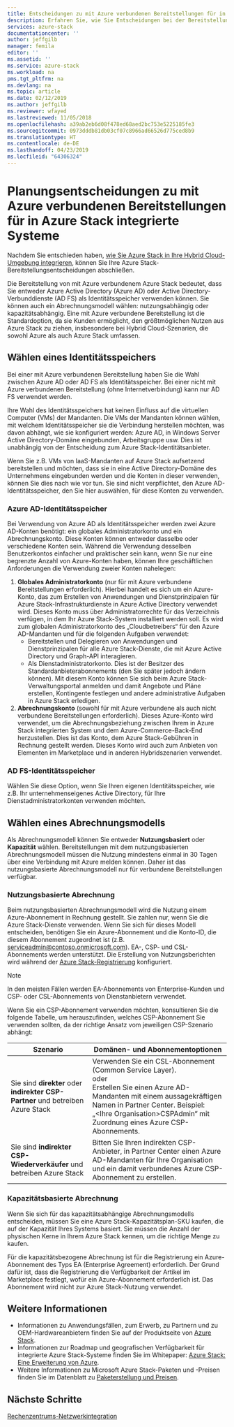 ```yaml
---
title: Entscheidungen zu mit Azure verbundenen Bereitstellungen für in Azure Stack integrierte Systeme | Microsoft-Dokumentation
description: Erfahren Sie, wie Sie Entscheidungen bei der Bereitstellungsplanung für mit Azure verbundene Azure Stack-Bereitstellungen mit mehreren Knoten treffen.
services: azure-stack
documentationcenter: ''
author: jeffgilb
manager: femila
editor: ''
ms.assetid: ''
ms.service: azure-stack
ms.workload: na
pms.tgt_pltfrm: na
ms.devlang: na
ms.topic: article
ms.date: 02/12/2019
ms.author: jeffgilb
ms.reviewer: wfayed
ms.lastreviewed: 11/05/2018
ms.openlocfilehash: a39ab2eb6d08f478ed68aed2bc753e5225185fe3
ms.sourcegitcommit: 0973dddb81db03cf07c8966ad66526d775ced8b9
ms.translationtype: HT
ms.contentlocale: de-DE
ms.lasthandoff: 04/23/2019
ms.locfileid: "64306324"
---
```

# <a name="azure-connected-deployment-planning-decisions-for-azure-stack-integrated-systems"></a>Planungsentscheidungen zu mit Azure verbundenen Bereitstellungen für in Azure Stack integrierte Systeme
Nachdem Sie entschieden haben, [wie Sie Azure Stack in Ihre Hybrid Cloud-Umgebung integrieren](azure-stack-connection-models.md), können Sie Ihre Azure Stack-Bereitstellungsentscheidungen abschließen.

Die Bereitstellung von mit Azure verbundenem Azure Stack bedeutet, dass Sie entweder Azure Active Directory (Azure AD) oder Active Directory-Verbunddienste (AD FS) als Identitätsspeicher verwenden können. Sie können auch ein Abrechnungsmodell wählen: nutzungsabhängig oder kapazitätsabhängig. Eine mit Azure verbundene Bereitstellung ist die Standardoption, da sie Kunden ermöglicht, den größtmöglichen Nutzen aus Azure Stack zu ziehen, insbesondere bei Hybrid Cloud-Szenarien, die sowohl Azure als auch Azure Stack umfassen. 

## <a name="choose-an-identity-store"></a>Wählen eines Identitätsspeichers
Bei einer mit Azure verbundenen Bereitstellung haben Sie die Wahl zwischen Azure AD oder AD FS als Identitätsspeicher. Bei einer nicht mit Azure verbundenen Bereitstellung (ohne Internetverbindung) kann nur AD FS verwendet werden.

Ihre Wahl des Identitätsspeichers hat keinen Einfluss auf die virtuellen Computer (VMs) der Mandanten. Die VMs der Mandanten können wählen, mit welchem Identitätsspeicher sie die Verbindung herstellen möchten, was davon abhängt, wie sie konfiguriert werden: Azure AD, in Windows Server Active Directory-Domäne eingebunden, Arbeitsgruppe usw. Dies ist unabhängig von der Entscheidung zum Azure Stack-Identitätsanbieter. 

Wenn Sie z.B. VMs von IaaS-Mandanten auf Azure Stack aufsetzend bereitstellen und möchten, dass sie in eine Active Directory-Domäne des Unternehmens eingebunden werden und die Konten in dieser verwenden, können Sie dies nach wie vor tun. Sie sind nicht verpflichtet, den Azure AD-Identitätsspeicher, den Sie hier auswählen, für diese Konten zu verwenden.

### <a name="azure-ad-identity-store"></a>Azure AD-Identitätsspeicher
Bei Verwendung von Azure AD als Identitätsspeicher werden zwei Azure AD-Konten benötigt: ein globales Administratorkonto und ein Abrechnungskonto. Diese Konten können entweder dasselbe oder verschiedene Konten sein. Während die Verwendung desselben Benutzerkontos einfacher und praktischer sein kann, wenn Sie nur eine begrenzte Anzahl von Azure-Konten haben, können Ihre geschäftlichen Anforderungen die Verwendung zweier Konten nahelegen:

1. **Globales Administratorkonto** (nur für mit Azure verbundene Bereitstellungen erforderlich). Hierbei handelt es sich um ein Azure-Konto, das zum Erstellen von Anwendungen und Dienstprinzipalen für Azure Stack-Infrastrukturdienste in Azure Active Directory verwendet wird. Dieses Konto muss über Administratorrechte für das Verzeichnis verfügen, in dem Ihr Azure Stack-System installiert werden soll. Es wird zum globalen Administratorkonto des „Cloudbetreibers“ für den Azure AD-Mandanten und für die folgenden Aufgaben verwendet: 
    - Bereitstellen und Delegieren von Anwendungen und Dienstprinzipalen für alle Azure Stack-Dienste, die mit Azure Active Directory und Graph-API interagieren. 
    - Als Dienstadministratorkonto. Dies ist der Besitzer des Standardanbieterabonnements (den Sie später jedoch ändern können). Mit diesem Konto können Sie sich beim Azure Stack-Verwaltungsportal anmelden und damit Angebote und Pläne erstellen, Kontingente festlegen und andere administrative Aufgaben in Azure Stack erledigen.
2. **Abrechnungskonto** (sowohl für mit Azure verbundene als auch nicht verbundene Bereitstellungen erforderlich). Dieses Azure-Konto wird verwendet, um die Abrechnungsbeziehung zwischen Ihrem in Azure Stack integrierten System und dem Azure-Commerce-Back-End herzustellen. Dies ist das Konto, dem Azure Stack-Gebühren in Rechnung gestellt werden. Dieses Konto wird auch zum Anbieten von Elementen im Marketplace und in anderen Hybridszenarien verwendet. 

### <a name="ad-fs-identity-store"></a>AD FS-Identitätsspeicher
Wählen Sie diese Option, wenn Sie Ihren eigenen Identitätsspeicher, wie z.B. Ihr unternehmenseigenes Active Directory, für Ihre Dienstadministratorkonten verwenden möchten.  

## <a name="choose-a-billing-model"></a>Wählen eines Abrechnungsmodells
Als Abrechnungsmodell können Sie entweder **Nutzungsbasiert** oder **Kapazität** wählen. Bereitstellungen mit dem nutzungsbasierten Abrechnungsmodell müssen die Nutzung mindestens einmal in 30 Tagen über eine Verbindung mit Azure melden können. Daher ist das nutzungsbasierte Abrechnungsmodell nur für verbundene Bereitstellungen verfügbar.  

### <a name="pay-as-you-use"></a>Nutzungsbasierte Abrechnung
Beim nutzungsbasierten Abrechnungsmodell wird die Nutzung einem Azure-Abonnement in Rechnung gestellt. Sie zahlen nur, wenn Sie die Azure Stack-Dienste verwenden. Wenn Sie sich für dieses Modell entscheiden, benötigen Sie ein Azure-Abonnement und die Konto-ID, die diesem Abonnement zugeordnet ist (z.B. serviceadmin@contoso.onmicrosoft.com). EA-, CSP- und CSL-Abonnements werden unterstützt. Die Erstellung von Nutzungsberichten wird während der [Azure Stack-Registrierung](azure-stack-registration.md) konfiguriert.

> [!NOTE]
> In den meisten Fällen werden EA-Abonnements von Enterprise-Kunden und CSP- oder CSL-Abonnements von Dienstanbietern verwendet.

Wenn Sie ein CSP-Abonnement verwenden möchten, konsultieren Sie die folgende Tabelle, um herauszufinden, welches CSP-Abonnement Sie verwenden sollten, da der richtige Ansatz vom jeweiligen CSP-Szenario abhängt:

|Szenario|Domänen- und Abonnementoptionen|
|-----|-----|
|Sie sind **direkter** oder **indirekter CSP-Partner** und betreiben Azure Stack|Verwenden Sie ein CSL-Abonnement (Common Service Layer).<br>     oder<br>Erstellen Sie einen Azure AD-Mandanten mit einem aussagekräftigen Namen in Partner Center. Beispiel: „&lt;Ihre Organisation>CSPAdmin“ mit Zuordnung eines Azure CSP-Abonnements.|
|Sie sind **indirekter CSP-Wiederverkäufer** und betreiben Azure Stack|Bitten Sie Ihren indirekten CSP-Anbieter, in Partner Center einen Azure AD-Mandanten für Ihre Organisation und ein damit verbundenes Azure CSP-Abonnement zu erstellen.|

### <a name="capacity-based-billing"></a>Kapazitätsbasierte Abrechnung
Wenn Sie sich für das kapazitätsabhängige Abrechnungsmodells entscheiden, müssen Sie eine Azure Stack-Kapazitätsplan-SKU kaufen, die auf der Kapazität Ihres Systems basiert. Sie müssen die Anzahl der physischen Kerne in Ihrem Azure Stack kennen, um die richtige Menge zu kaufen. 

Für die kapazitätsbezogene Abrechnung ist für die Registrierung ein Azure-Abonnement des Typs EA (Enterprise Agreement) erforderlich. Der Grund dafür ist, dass die Registrierung die Verfügbarkeit der Artikel im Marketplace festlegt, wofür ein Azure-Abonnement erforderlich ist. Das Abonnement wird nicht zur Azure Stack-Nutzung verwendet.

## <a name="learn-more"></a>Weitere Informationen
- Informationen zu Anwendungsfällen, zum Erwerb, zu Partnern und zu OEM-Hardwareanbietern finden Sie auf der Produktseite von [Azure Stack](https://azure.microsoft.com/overview/azure-stack/).
- Informationen zur Roadmap und geografischen Verfügbarkeit für integrierte Azure Stack-Systeme finden Sie im Whitepaper: [Azure Stack: Eine Erweiterung von Azure](https://azure.microsoft.com/resources/azure-stack-an-extension-of-azure/). 
- Weitere Informationen zu Microsoft Azure Stack-Paketen und -Preisen finden Sie im Datenblatt zu [Paketerstellung und Preisen](https://azure.microsoft.com/mediahandler/files/resourcefiles/5bc3f30c-cd57-4513-989e-056325eb95e1/Azure-Stack-packaging-and-pricing-datasheet.pdf). 

## <a name="next-steps"></a>Nächste Schritte
[Rechenzentrums-Netzwerkintegration](azure-stack-network.md)
